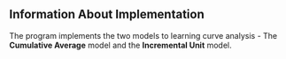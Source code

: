 ## Information About Implementation ##

The program implements the two models to learning curve analysis - The <b>Cumulative Average</b> model and the <b>Incremental Unit</b> model.  
